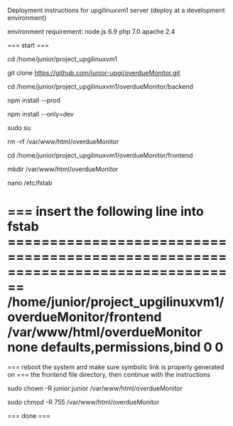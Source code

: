 Deployment instructions for upgilinuxvm1 server (deploy at a development environment)

environment requirement:
node.js 6.9
php 7.0
apache 2.4

=== start ===

cd /home/junior/project_upgilinuxvm1

git clone https://github.com/junior-upgi/overdueMonitor.git

cd /home/junior/project_upgilinuxvm1/overdueMonitor/backend

npm install --prod

npm install --only=dev

sudo su

rm -rf /var/www/html/overdueMonitor

cd /home/junior/project_upgilinuxvm1/overdueMonitor/frontend

mkdir /var/www/html/overdueMonitor

nano /etc/fstab

=== insert the following line into fstab ================================================================================
/home/junior/project_upgilinuxvm1/overdueMonitor/frontend /var/www/html/overdueMonitor none defaults,permissions,bind 0 0
=========================================================================================================================

=== reboot the system and make sure symbolic link is properly generated on
=== the frontend file directory, then continue with the instructions 

sudo chown -R junior:junior /var/www/html/overdueMonitor

sudo chmod -R 755 /var/www/html/overdueMonitor

=== done ===
